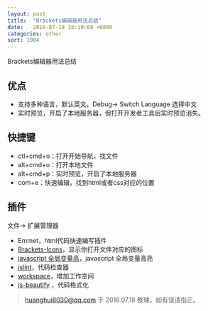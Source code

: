 ```yaml
---
layout: post
title:  "Brackets编辑器用法总结"
date:   2016-07-18 18:10:08 +0800
categories: other
sort: 1004
---
```


Brackets编辑器用法总结

## 优点

- 支持多种语言，默认英文，Debug-> Switch Language 选择中文
- 实时预览，开启了本地服务器，但打开开发者工具后实时预览消失。

## 快捷键

- ctl+cmd+o：打开开始导航，找文件
- alt+cmd+o：打开本地文件
- alt+cmd+p：实时预览，开启了本地服务器
- com+e：快速编辑，找到html或者css对应的位置



## 插件

文件-> 扩展管理器

- Emmet，html代码快速编写插件
- [Brackets-Icons](https://github.com/ivogabe/Brackets-Icons)，显示你打开文件对应的图标
- [javascript 全局变量高](https://github.com/ForbesLindesay/brackets-globals)，javascript 全局变量高亮
- [jslint](https://github.com/markmcintyre/brackets-jslint)，代码检查器
- [workspace](https://github.com/thomasvalera/Brackets-Workspaces)，增加工作空间
- [js-beautify](https://github.com/beautify-web/js-beautify) ，代码格式化




>  huanghui8030@qq.com 于 2016.07.18 整理，如有误请指正。



